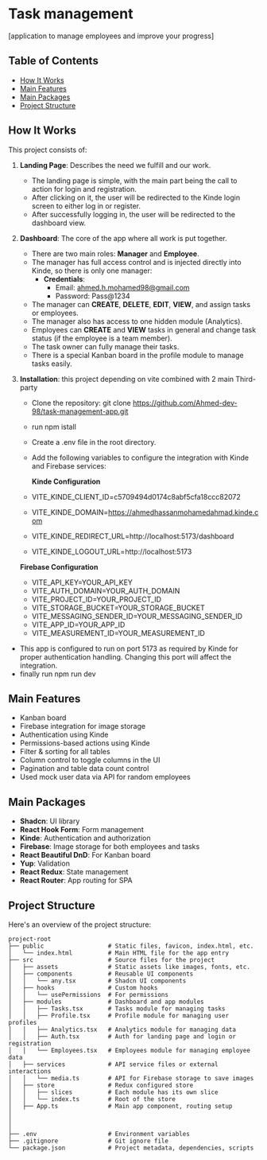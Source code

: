 # Task management 

[application to manage employees and improve your progress]

## Table of Contents

- [How It Works](#how-it-works)
- [Main Features](#main-features)
- [Main Packages](#main-packages)
- [Project Structure](#project-structure)

## How It Works

This project consists of:

1. **Landing Page**: Describes the need we fulfill and our work.

   - The landing page is simple, with the main part being the call to action for login and registration.
   - After clicking on it, the user will be redirected to the Kinde login screen to either log in or register.
   - After successfully logging in, the user will be redirected to the dashboard view.

2. **Dashboard**: The core of the app where all work is put together.

   - There are two main roles: **Manager** and **Employee**.
   - The manager has full access control and is injected directly into Kinde, so there is only one manager:
     - **Credentials**:
       - Email: ahmed.h.mohamed98@gmail.com
       - Password: Pass@1234
   - The manager can **CREATE**, **DELETE**, **EDIT**, **VIEW**, and assign tasks or employees.
   - The manager also has access to one hidden module (Analytics).
   - Employees can **CREATE** and **VIEW** tasks in general and change task status (if the employee is a team member).
   - The task owner can fully manage their tasks.
   - There is a special Kanban board in the profile module to manage tasks easily.

3. **Installation**: this project depending on vite combined with 2 main Third-party

   - Clone the repository: git clone https://github.com/Ahmed-dev-98/task-management-app.git
   - run npm istall
   - Create a .env file in the root directory.
   - Add the following variables to configure the integration with Kinde and Firebase services:

     **Kinde Configuration**

   - VITE_KINDE_CLIENT_ID=c5709494d0174c8abf5cfa18ccc82072
   - VITE_KINDE_DOMAIN=https://ahmedhassanmohamedahmad.kinde.com
   - VITE_KINDE_REDIRECT_URL=http://localhost:5173/dashboard
   - VITE_KINDE_LOGOUT_URL=http://localhost:5173

   **Firebase Configuration**

   - VITE_API_KEY=YOUR_API_KEY
   - VITE_AUTH_DOMAIN=YOUR_AUTH_DOMAIN
   - VITE_PROJECT_ID=YOUR_PROJECT_ID
   - VITE_STORAGE_BUCKET=YOUR_STORAGE_BUCKET
   - VITE_MESSAGING_SENDER_ID=YOUR_MESSAGING_SENDER_ID
   - VITE_APP_ID=YOUR_APP_ID
   - VITE_MEASUREMENT_ID=YOUR_MEASUREMENT_ID

- This app is configured to run on port 5173 as required by Kinde for proper authentication handling. Changing this port will affect the integration.
- finally run npm run dev

## Main Features

- Kanban board
- Firebase integration for image storage
- Authentication using Kinde
- Permissions-based actions using Kinde
- Filter & sorting for all tables
- Column control to toggle columns in the UI
- Pagination and table data count control
- Used mock user data via API for random employees

## Main Packages

- **Shadcn**: UI library
- **React Hook Form**: Form management
- **Kinde**: Authentication and authorization
- **Firebase**: Image storage for both employees and tasks
- **React Beautiful DnD**: For Kanban board
- **Yup**: Validation
- **React Redux**: State management
- **React Router**: App routing for SPA

## Project Structure

Here's an overview of the project structure:

```plaintext
project-root
├── public                  # Static files, favicon, index.html, etc.
│   └── index.html          # Main HTML file for the app entry
├── src                     # Source files for the project
│   ├── assets              # Static assets like images, fonts, etc.
│   ├── components          # Reusable UI components
│   │   └── any.tsx         # Shadcn UI components
│   ├── hooks               # Custom hooks
│   │   └── usePermissions  # For permissions
│   ├── modules             # Dashboard and app modules
│   │   ├── Tasks.tsx       # Tasks module for managing tasks
│   │   ├── Profile.tsx     # Profile module for managing user profiles
│   │   ├── Analytics.tsx   # Analytics module for managing data
│   │   ├── Auth.tsx        # Auth for landing page and login or registration
│   │   └── Employees.tsx   # Employees module for managing employee data
│   ├── services            # API service files or external interactions
│   │   └── media.ts        # API for Firebase storage to save images
│   ├── store               # Redux configured store
│   │   ├── slices          # Each module has its own slice
│   │   └── index.ts        # Root of the store
│   ├── App.ts              # Main app component, routing setup
│
│
│
├── .env                    # Environment variables
├── .gitignore              # Git ignore file
└── package.json            # Project metadata, dependencies, scripts
```
